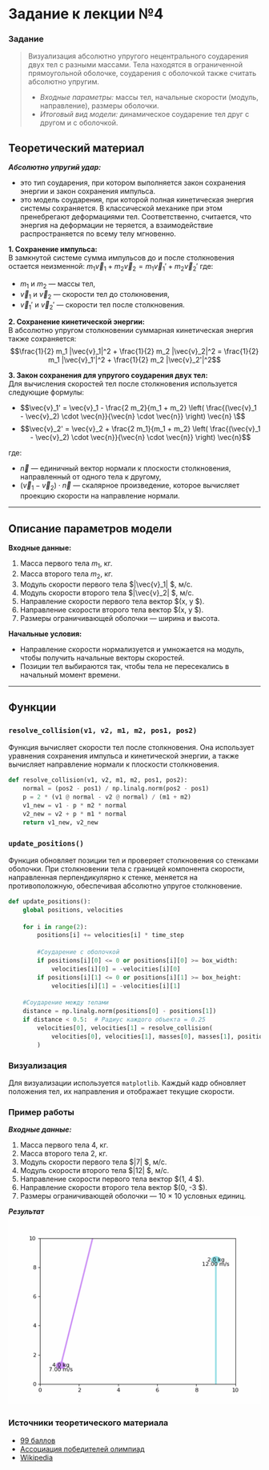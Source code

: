 # Задание к лекции №4
### Задание
>Визуализация абсолютно упругого нецентрального соударения двух тел с разными массами. Тела находятся в ограниченной прямоугольной оболочке, соударения с оболочкой также считать абсолютно упругим.
> - *Входные параметры:* массы тел, начальные скорости (модуль, направление), размеры оболочки.
> - *Итоговый вид модели:* динамическое соударение тел друг с другом и с оболочкой.

## Теоретический материал
***Абсолютно упругий удар:***
- это тип соударения, при котором выполняется закон сохранения энергии и закон сохранения импульса.
- это модель соударения, при которой полная кинетическая энергия системы сохраняется. В классической механике при этом пренебрегают деформациями тел. Соответственно, считается, что энергия на деформации не теряется, а взаимодействие распространяется по всему телу мгновенно. 


**1. Сохранение импульса:**  
В замкнутой системе сумма импульсов до и после столкновения остается неизменной:
$m_1 \vec{v}_1 + m_2 \vec{v}_2 = m_1 \vec{v}_1' + m_2 \vec{v}_2'$
где:
- $m_1$ и $m_2$ — массы тел,
- $\vec{v}_1$ и $\vec{v}_2$ — скорости тел до столкновения,
- $\vec{v}_1'$ и $\vec{v}_2'$ — скорости тел после столкновения.

**2. Сохранение кинетической энергии:**  
В абсолютно упругом столкновении суммарная кинетическая энергия также сохраняется:
$$\frac{1}{2} m_1 |\vec{v}_1|^2 + \frac{1}{2} m_2 |\vec{v}_2|^2 = \frac{1}{2} m_1 |\vec{v}_1'|^2 + \frac{1}{2} m_2 |\vec{v}_2'|^2$$

**3. Закон сохранения для упругого соударения двух тел:**  
Для вычисления скоростей тел после столкновения используется следующие формулы:
- $$\vec{v}_1' = \vec{v}_1 - \frac{2 m_2}{m_1 + m_2} \left( \frac{(\vec{v}_1 - \vec{v}_2) \cdot \vec{n}}{\vec{n} \cdot \vec{n}} \right) \vec{n} \$$
- $$\vec{v}_2' = \vec{v}_2 + \frac{2 m_1}{m_1 + m_2} \left( \frac{(\vec{v}_1 - \vec{v}_2) \cdot \vec{n}}{\vec{n} \cdot \vec{n}} \right) \vec{n}$$
  
где:
+ $\vec{n}$ — единичный вектор нормали к плоскости столкновения, направленный от одного тела к другому,
+ $(\vec{v}_1 - \vec{v}_2) \cdot \vec{n}$ — скалярное произведение, которое вычисляет проекцию скорости на направление нормали.

---

## Описание параметров модели

**Входные данные:**
1. Масса первого тела $m_1$, кг.
2. Масса второго тела $m_2$, кг.
3. Модуль скорости первого тела $|\vec{v}_1| \$, м/с.
4. Модуль скорости второго тела $|\vec{v}_2| \$, м/с.
5. Направление скорости первого тела вектор $(x, y \$).
6. Направление скорости второго тела вектор $(x, y \$).
7. Размеры ограничивающей оболочки — ширина и высота.

**Начальные условия:**
- Направление скорости нормализуется и умножается на модуль, чтобы получить начальные векторы скоростей.
- Позиции тел выбираются так, чтобы тела не пересекались в начальный момент времени.

---

## Функции

### `resolve_collision(v1, v2, m1, m2, pos1, pos2)`
Функция вычисляет скорости тел после столкновения. Она использует уравнения сохранения импульса и кинетической энергии, а также вычисляет направление нормали к плоскости столкновения.

```python
def resolve_collision(v1, v2, m1, m2, pos1, pos2):
    normal = (pos2 - pos1) / np.linalg.norm(pos2 - pos1)
    p = 2 * (v1 @ normal - v2 @ normal) / (m1 + m2)
    v1_new = v1 - p * m2 * normal
    v2_new = v2 + p * m1 * normal
    return v1_new, v2_new
   ```

### `update_positions()`
Функция обновляет позиции тел и проверяет столкновения со стенками оболочки. При столкновении тела с границей компонента скорости, направленная перпендикулярно к стенке, меняется на противоположную, обеспечивая абсолютно упругое столкновение.
```python
def update_positions():
    global positions, velocities

    for i in range(2):
        positions[i] += velocities[i] * time_step

        #Соударение с оболочкой
        if positions[i][0] <= 0 or positions[i][0] >= box_width:
            velocities[i][0] = -velocities[i][0]
        if positions[i][1] <= 0 or positions[i][1] >= box_height:
            velocities[i][1] = -velocities[i][1]

    #Соударение между телами
    distance = np.linalg.norm(positions[0] - positions[1])
    if distance < 0.5:  # Радиус каждого объекта = 0.25
        velocities[0], velocities[1] = resolve_collision(
            velocities[0], velocities[1], masses[0], masses[1], positions[0], positions[1]
        )
```

### Визуализация
Для визуализации используется `matplotlib`. Каждый кадр обновляет положения тел, их направления и отображает текущие скорости.

### Пример работы 
***Входные данные:***
1. Масса первого тела $4$, кг.
2. Масса второго тела $2$, кг.
3. Модуль скорости первого тела $|7| \$, м/с.
4. Модуль скорости второго тела $|12| \$, м/с.
5. Направление скорости первого тела вектор $(1, 4 \$).
6. Направление скорости второго тела вектор $(0, -3 \$).
7. Размеры ограничивающей оболочки — 10 × 10 условных единиц.

***Результат***
![simulation.gif](simulation.gif)

### Источники теоретического материала
- [99 баллов](https://lk.99ballov.ru/wiki/physics/Absolyutno_uprugii_i_absolyutno_neuprugii_udar)
- [Ассоциация победителей олимпиад](https://xn--80a2ac.xn--p1ai/%D0%BC%D0%B0%D1%82%D0%B5%D1%80%D0%B8%D0%B0%D0%BB%D1%8B/%D1%81%D0%BE%D1%83%D0%B4%D0%B0%D1%80%D0%B5%D0%BD%D0%B8%D1%8F-%D1%87%D0%B0%D1%81%D1%82%D1%8C-2/)
- [Wikipedia](https://ru.wikipedia.org/wiki/%D0%A3%D0%B4%D0%B0%D1%80#%D0%90%D0%B1%D1%81%D0%BE%D0%BB%D1%8E%D1%82%D0%BD%D0%BE_%D1%83%D0%BF%D1%80%D1%83%D0%B3%D0%B8%D0%B9_%D1%83%D0%B4%D0%B0%D1%80)
